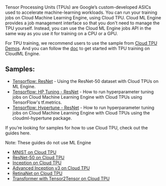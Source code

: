Tensor Processing Units (TPUs) are Google’s custom-developed ASICs used to accelerate machine-learning workloads. You can run your training jobs on Cloud Machine Learning Engine, using Cloud TPU. Cloud ML Engine provides a job management interface so that you don't need to manage the TPU yourself. Instead, you can use the Cloud ML Engine jobs API in the same way as you use it for training on a CPU or a GPU.

For TPU training, we recommend users to use the sample from [Cloud TPU Demos](https://github.com/tensorflow/tpu). And you can follow the [doc](https://cloud.google.com/ml-engine/docs/tensorflow/using-tpus) to get started with TPU training on CloudML Engine.

## Samples:
* [Tensorflow: ResNet](tpu/training/resnet) - Using the ResNet-50 dataset with Cloud TPUs on ML Engine.
* [Tensorflow: HP Tuning - ResNet](tpu/hptuning/resent-hptuning) - How to run hyperparameter tuning jobs on Cloud Machine Learning Engine with Cloud TPUs using TensorFlow's tf.metrics.
* [Tensorflow: Hypertune - ResNet](tpu/hptuning/resent-hypertune) - How to run hyperparameter tuning jobs on Cloud Machine Learning Engine with Cloud TPUs using the cloudml-hypertune package.

If you’re looking for samples for how to use Cloud TPU, check out the guides here. 

Note: These guides do not use ML Engine
* [MNIST on Cloud TPU](https://cloud.google.com/tpu/docs/tutorials/mnist)
* [ResNet-50 on Cloud TPU](https://cloud.google.com/tpu/docs/tutorials/resnet)
* [Inception on Cloud TPU](https://cloud.google.com/tpu/docs/tutorials/inception)
* [Advanced Inception v3 on Cloud TPU](https://cloud.google.com/tpu/docs/tutorials/inception-v3-advanced)
* [RetinaNet on Cloud TPU](https://cloud.google.com/tpu/docs/tutorials/retinanet)
* [Transformer with Tensor2Tensor on Cloud TPU](https://cloud.google.com/tpu/docs/tutorials/transformer)